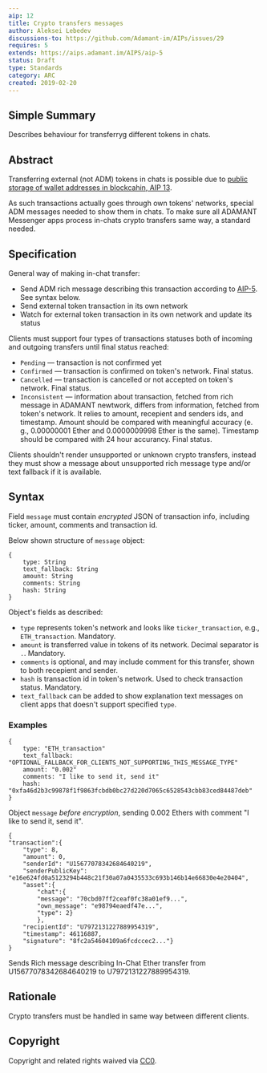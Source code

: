 ```yaml
---
aip: 12
title: Crypto transfers messages
author: Aleksei Lebedev
discussions-to: https://github.com/Adamant-im/AIPs/issues/29
requires: 5
extends: https://aips.adamant.im/AIPS/aip-5
status: Draft
type: Standards
category: ARC
created: 2019-02-20
---
```


## Simple Summary
Describes behaviour for transferryg different tokens in chats.

## Abstract
<!--A short (~200 word) description of the technical issue being addressed.-->
Transferring external (not ADM) tokens in chats is possible due to [public storage of wallet addresses in blockcahin, AIP 13](https://aips.adamant.im/AIPS/aip-13).

As such transactions actually goes through own tokens' networks, special ADM messages needed to show them in chats. To make sure all ADAMANT Messenger apps process in-chats crypto transfers same way, a standard needed.

## Specification

General way of making in-chat transfer:
- Send ADM rich message describing this transaction according to [AIP-5](https://aips.adamant.im/AIPS/aip-5). See syntax below.
- Send external token transaction in its own network
- Watch for external token transaction in its own network and update its status

Clients must support four types of transactions statuses both of incoming and outgoing transfers until final status reached:
- `Pending` — transaction is not confirmed yet
- `Confirmed` — transaction is confirmed on token's network. Final status.
- `Cancelled` — transaction is cancelled or not accepted on token's network. Final status.
- `Inconsistent` — information about transaction, fetched from rich message in ADAMANT newtwork, differs from information, fetched from token's network. It relies to amount, recepient and senders ids, and timestamp. Amount should be compared with meaningful accuracy (e. g., 0.00000001 Ether and 0.0000009998 Ether is the same). Timestamp should be compared with 24 hour accurancy. Final status.

Clients shouldn't render unsupported or unknown crypto transfers, instead they must show a message about unsupported rich message type and/or text fallback if it is available.

## Syntax

Field `message` must contain *encrypted* JSON of transaction info, including ticker, amount, comments and transaction id.

Below shown structure of `message` object:

````
{
	type: String
	text_fallback: String
	amount: String
	comments: String
	hash: String
}
````

Object's fields as described:
- `type` represents token's network and looks like `ticker_transaction`, e.g., `ETH_transaction`. Mandatory.
- `amount` is transferred value in tokens of its network. Decimal separator is `.`. Mandatory.
- `comments` is optional, and may include comment for this transfer, shown to both recepient and sender.
- `hash` is transaction id in token's network. Used to check transaction status. Mandatory.
- `text_fallback` can be added to show explanation text messages on client apps that doesn't support specified `type`. 

### Examples

````
{
	type: "ETH_transaction"
	text_fallback: "OPTIONAL_FALLBACK_FOR_CLIENTS_NOT_SUPPORTING_THIS_MESSAGE_TYPE"
	amount: "0.002"
	comments: "I like to send it, send it"
	hash: "0xfa46d2b3c99878f1f9863fcbdb0bc27d220d7065c6528543cbb83ced84487deb"
}
````

Object `message` *before encryption*, sending 0.002 Ethers with comment "I like to send it, send it".

````
{
"transaction":{
	"type": 8,
	"amount": 0,
	"senderId": "U15677078342684640219",
	"senderPublicKey": "e16e624fd0a5123294b448c21f30a07a0435533c693b146b14e66830e4e20404",
	"asset":{
		"chat":{
		"message": "70cbd07ff2ceaf0fc38a01ef9...",
		"own_message": "e98794eaedf47e...",
		"type": 2}
		},
	"recipientId": "U7972131227889954319",
	"timestamp": 46116887,
	"signature": "8fc2a54604109a6fcdccec2..."}
}
````

Sends Rich message describing In-Chat Ether transfer from U15677078342684640219 to U7972131227889954319.

## Rationale
Crypto transfers must be handled in same way between different clients. 

## Copyright
Copyright and related rights waived via [CC0](https://creativecommons.org/publicdomain/zero/1.0/).
